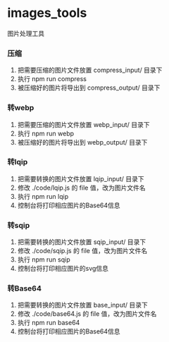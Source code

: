 # images_tools
图片处理工具

### 压缩
1. 把需要压缩的图片文件放置 compress_input/ 目录下
2. 执行 npm run compress
3. 被压缩好的图片将导出到 compress_output/ 目录下

### 转webp
1. 把需要压缩的图片文件放置 webp_input/ 目录下
2. 执行 npm run webp
3. 被压缩好的图片将导出到 webp_output/ 目录下

### 转lqip
1. 把需要转换的图片文件放置 lqip_input/ 目录下
2. 修改 ./code/lqip.js 的 file 值，改为图片文件名
3. 执行 npm run lqip
4. 控制台将打印相应图片的Base64信息

### 转sqip
1. 把需要转换的图片文件放置 sqip_input/ 目录下
2. 修改 ./code/sqip.js 的 file 值，改为图片文件名
3. 执行 npm run sqip
4. 控制台将打印相应图片的svg信息

### 转Base64
1. 把需要转换的图片文件放置 base_input/ 目录下
2. 修改 ./code/base64.js 的 file 值，改为图片文件名
3. 执行 npm run base64
4. 控制台将打印相应图片的Base64信息
